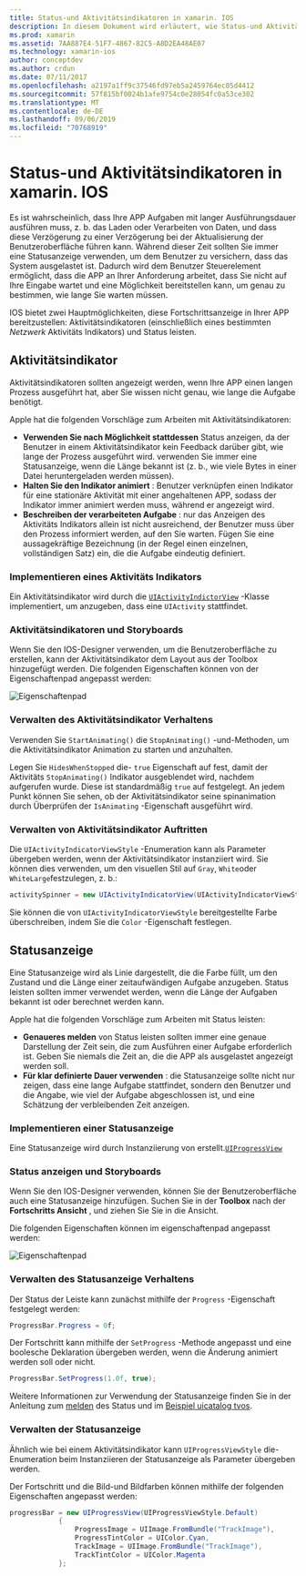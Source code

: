 ```yaml
---
title: Status-und Aktivitätsindikatoren in xamarin. IOS
description: In diesem Dokument wird erläutert, wie Status-und Aktivitätsindikatoren in xamarin. IOS verwendet werden. Es wird beschrieben, wie Sie sowohl Programm gesteuert als auch mit einem Storyboard verwendet werden.
ms.prod: xamarin
ms.assetid: 7AA887E4-51F7-4867-82C5-A8D2EA48AE07
ms.technology: xamarin-ios
author: conceptdev
ms.author: crdun
ms.date: 07/11/2017
ms.openlocfilehash: a2197a1ff9c37546fd97eb5a2459764ec05d4412
ms.sourcegitcommit: 57f815bf0024b1afe9754c0e28054fc0a53ce302
ms.translationtype: MT
ms.contentlocale: de-DE
ms.lasthandoff: 09/06/2019
ms.locfileid: "70768919"
---
```

# <a name="progress-and-activity-indicators-in-xamarinios"></a>Status-und Aktivitätsindikatoren in xamarin. IOS

Es ist wahrscheinlich, dass Ihre APP Aufgaben mit langer Ausführungsdauer ausführen muss, z. b. das Laden oder Verarbeiten von Daten, und dass diese Verzögerung zu einer Verzögerung bei der Aktualisierung der Benutzeroberfläche führen kann. Während dieser Zeit sollten Sie immer eine Statusanzeige verwenden, um dem Benutzer zu versichern, dass das System ausgelastet ist. Dadurch wird dem Benutzer Steuerelement ermöglicht, dass die APP an Ihrer Anforderung arbeitet, dass Sie nicht auf Ihre Eingabe wartet und eine Möglichkeit bereitstellen kann, um genau zu bestimmen, wie lange Sie warten müssen.

IOS bietet zwei Hauptmöglichkeiten, diese Fortschrittsanzeige in Ihrer APP bereitzustellen: Aktivitätsindikatoren (einschließlich eines bestimmten _Netzwerk_ Aktivitäts Indikators) und Status leisten.

## <a name="activity-indicator"></a>Aktivitätsindikator

Aktivitätsindikatoren sollten angezeigt werden, wenn Ihre APP einen langen Prozess ausgeführt hat, aber Sie wissen nicht genau, wie lange die Aufgabe benötigt.

Apple hat die folgenden Vorschläge zum Arbeiten mit Aktivitätsindikatoren:

- **Verwenden Sie nach Möglichkeit stattdessen** Status anzeigen, da der Benutzer in einem Aktivitätsindikator kein Feedback darüber gibt, wie lange der Prozess ausgeführt wird. verwenden Sie immer eine Statusanzeige, wenn die Länge bekannt ist (z. b., wie viele Bytes in einer Datei heruntergeladen werden müssen).
- **Halten Sie den Indikator animiert** : Benutzer verknüpfen einen Indikator für eine stationäre Aktivität mit einer angehaltenen APP, sodass der Indikator immer animiert werden muss, während er angezeigt wird.
- **Beschreiben der verarbeiteten Aufgabe** : nur das Anzeigen des Aktivitäts Indikators allein ist nicht ausreichend, der Benutzer muss über den Prozess informiert werden, auf den Sie warten. Fügen Sie eine aussagekräftige Bezeichnung (in der Regel einen einzelnen, vollständigen Satz) ein, die die Aufgabe eindeutig definiert.

### <a name="implementing-an-activity-indicator"></a>Implementieren eines Aktivitäts Indikators

Ein Aktivitätsindikator wird durch die [`UIActivityIndictorView`](xref:UIKit.UIActivityIndicatorView) -Klasse implementiert, um anzugeben, dass eine `UIActivity` stattfindet.

### <a name="activity-indicators-and-storyboards"></a>Aktivitätsindikatoren und Storyboards

Wenn Sie den IOS-Designer verwenden, um die Benutzeroberfläche zu erstellen, kann der Aktivitätsindikator dem Layout aus der Toolbox hinzugefügt werden. Die folgenden Eigenschaften können von der Eigenschaftenpad angepasst werden:

![Eigenschaftenpad](progress-activity-indicator-images/progress-indicator1.png)

### <a name="managing-activity-indicator-behavior"></a>Verwalten des Aktivitätsindikator Verhaltens

Verwenden Sie `StartAnimating()` die `StopAnimating()` -und-Methoden, um die Aktivitätsindikator Animation zu starten und anzuhalten.

Legen Sie `HidesWhenStopped` die- `true` Eigenschaft auf fest, damit der Aktivitäts `StopAnimating()` Indikator ausgeblendet wird, nachdem aufgerufen wurde. Diese ist standardmäßig `true` auf festgelegt. An jedem Punkt können Sie sehen, ob der Aktivitätsindikator seine spinanimation durch Überprüfen der `IsAnimating` -Eigenschaft ausgeführt wird. 

### <a name="managing-activity-indicator-appearances"></a>Verwalten von Aktivitätsindikator Auftritten

Die `UIActivityIndicatorViewStyle` -Enumeration kann als Parameter übergeben werden, wenn der Aktivitätsindikator instanziiert wird. Sie können dies verwenden, um den visuellen Stil auf `Gray`, `White`oder `WhiteLarge`festzulegen, z. b.:

```csharp
activitySpinner = new UIActivityIndicatorView(UIActivityIndicatorViewStyle.WhiteLarge);
```

Sie können die von `UIActivityIndicatorViewStyle` bereitgestellte Farbe überschreiben, indem Sie die `Color` -Eigenschaft festlegen.

## <a name="progress-bar"></a>Statusanzeige

Eine Statusanzeige wird als Linie dargestellt, die die Farbe füllt, um den Zustand und die Länge einer zeitaufwändigen Aufgabe anzugeben. Status leisten sollten immer verwendet werden, wenn die Länge der Aufgaben bekannt ist oder berechnet werden kann.

Apple hat die folgenden Vorschläge zum Arbeiten mit Status leisten:

- **Genaueres melden** von Status leisten sollten immer eine genaue Darstellung der Zeit sein, die zum Ausführen einer Aufgabe erforderlich ist. Geben Sie niemals die Zeit an, die die APP als ausgelastet angezeigt werden soll.
- **Für klar definierte Dauer verwenden** : die Statusanzeige sollte nicht nur zeigen, dass eine lange Aufgabe stattfindet, sondern den Benutzer und die Angabe, wie viel der Aufgabe abgeschlossen ist, und eine Schätzung der verbleibenden Zeit anzeigen.

### <a name="implementing-an-progress-bar"></a>Implementieren einer Statusanzeige

Eine Statusanzeige wird durch Instanziierung von erstellt.[`UIProgressView`](xref:UIKit.UIProgressView)

### <a name="progress-bars-and-storyboards"></a>Status anzeigen und Storyboards

Wenn Sie den IOS-Designer verwenden, können Sie der Benutzeroberfläche auch eine Statusanzeige hinzufügen. Suchen Sie in der **Toolbox** nach der **Fortschritts Ansicht** , und ziehen Sie Sie in die Ansicht.

Die folgenden Eigenschaften können im eigenschaftenpad angepasst werden:

![Eigenschaftenpad](progress-activity-indicator-images/progress-indicator3.png)

### <a name="managing-progress-bar-behavior"></a>Verwalten des Statusanzeige Verhaltens

Der Status der Leiste kann zunächst mithilfe der `Progress` -Eigenschaft festgelegt werden:

```csharp
ProgressBar.Progress = 0f;
```

Der Fortschritt kann mithilfe der `SetProgress` -Methode angepasst und eine boolesche Deklaration übergeben werden, wenn die Änderung animiert werden soll oder nicht.

```csharp
ProgressBar.SetProgress(1.0f, true);
```

Weitere Informationen zur Verwendung der Statusanzeige finden Sie in der Anleitung zum [melden](https://github.com/xamarin/recipes/tree/master/Recipes/cross-platform/networking/download_progress) des Status und im [Beispiel uicatalog tvos](https://docs.microsoft.com/samples/xamarin/ios-samples/tvos-uicatalog).

### <a name="managing-progress-bar-appearance"></a>Verwalten der Statusanzeige

Ähnlich wie bei einem Aktivitätsindikator kann `UIProgressViewStyle` die-Enumeration beim Instanziieren der Statusanzeige als Parameter übergeben werden.

Der Fortschritt und die Bild-und Bildfarben können mithilfe der folgenden Eigenschaften angepasst werden:

```csharp
progressBar = new UIProgressView(UIProgressViewStyle.Default)
            {
                ProgressImage = UIImage.FromBundle("TrackImage"),
                ProgressTintColor = UIColor.Cyan,
                TrackImage = UIImage.FromBundle("TrackImage"),
                TrackTintColor = UIColor.Magenta
            }; 
```
